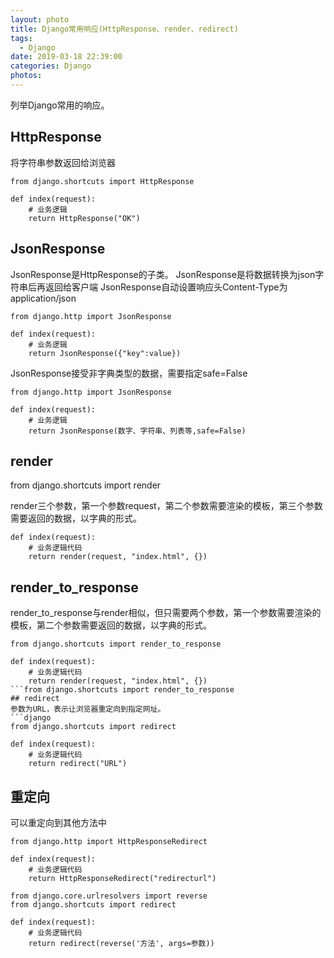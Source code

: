 ```yaml
---
layout: photo
title: Django常用响应(HttpResponse、render、redirect)
tags:
  - Django
date: 2019-03-18 22:39:00
categories: Django
photos:
---
```

列举Django常用的响应。
<!--more-->
## HttpResponse
将字符串参数返回给浏览器
```django
from django.shortcuts import HttpResponse

def index(request):
	# 业务逻辑
    return HttpResponse("OK")
```
## JsonResponse
JsonResponse是HttpResponse的子类。
JsonResponse是将数据转换为json字符串后再返回给客户端
JsonResponse自动设置响应头Content-Type为application/json
```django
from django.http import JsonResponse

def index(request):
	# 业务逻辑
    return JsonResponse({"key":value})
```
JsonResponse接受非字典类型的数据，需要指定safe=False
```django
from django.http import JsonResponse

def index(request):
	# 业务逻辑
    return JsonResponse(数字、字符串、列表等,safe=False)
```
## render
from django.shortcuts import render

render三个参数，第一个参数request，第二个参数需要渲染的模板，第三个参数需要返回的数据，以字典的形式。
```django
def index(request):
	# 业务逻辑代码
	return render(request, "index.html", {})
```
## render_to_response
render_to_response与render相似，但只需要两个参数，第一个参数需要渲染的模板，第二个参数需要返回的数据，以字典的形式。
```django
from django.shortcuts import render_to_response

def index(request):
	# 业务逻辑代码
	return render(request, "index.html", {})
​```from django.shortcuts import render_to_response
## redirect
参数为URL，表示让浏览器重定向到指定网址。
​```django
from django.shortcuts import redirect

def index(request):
	# 业务逻辑代码
	return redirect("URL")
```
## 重定向
可以重定向到其他方法中
```django
from django.http import HttpResponseRedirect

def index(request):
	# 业务逻辑代码
	return HttpResponseRedirect("redirecturl")

from django.core.urlresolvers import reverse  
from django.shortcuts import redirect  

def index(request):
	# 业务逻辑代码
	return redirect(reverse('方法', args=参数))
```